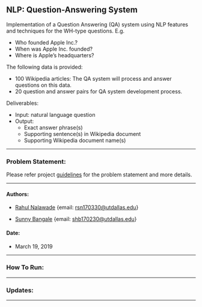 ## NLP: Question-Answering System

Implementation of a Question Answering (QA) system using NLP features and 
techniques for the WH-type questions. E.g. 
- Who founded Apple Inc.?
- When was Apple Inc. founded?
- Where is Apple’s headquarters?

The following data is provided:
- 100 Wikipedia articles: 
  The QA system will process and answer questions on this data. 
- 20 question and answer pairs for QA system development process.

Deliverables:
- Input: natural language question
- Output: 
  - Exact answer phrase(s)
  - Supporting sentence(s) in Wikipedia document
  - Supporting Wikipedia document name(s)

-------------------------------------------------------------------------------

### Problem Statement: 

Please refer project [guidelines](https://github.com/rahul1947/NLP-Question-Answering-System/blob/master/01-Problem-Statement/Project_S19_NLP6320.pdf) for the problem statement and more details.

-------------------------------------------------------------------------------

#### Authors: 

- [Rahul Nalawade](https://github.com/rahul1947) 
  {email: rsn170330@utdallas.edu} 

- [Sunny Bangale](https://github.com/sunnybangale) 
  {email: shb170230@utdallas.edu}

#### Date:
- March 19, 2019
_______________________________________________________________________________

### How To Run:

_______________________________________________________________________________

### Updates:

_______________________________________________________________________________


